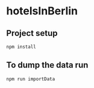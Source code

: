 # hotelsInBerlin

## Project setup

```
npm install
```
## To dump the data run
```
npm run importData
```